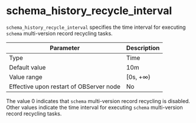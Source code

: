 # schema_history_recycle_interval

`schema_history_recycle_interval` specifies the time interval for executing `schema` multi-version record recycling tasks.

| **Parameter** | **Description** |
|------------------|-----------|
| Type | Time |
| Default value | 10m |
| Value range | \[0s, +∞) |
| Effective upon restart of OBServer node | No |

The value 0 indicates that `schema` multi-version record recycling is disabled. Other values indicate the time interval for executing `schema` multi-version record recycling tasks.